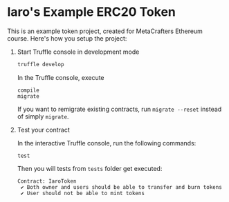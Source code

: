 # Iaro's Example ERC20 Token

This is an example token project, created for MetaCrafters Ethereum course.
Here's how you setup the project:
1. Start Truffle console in development mode

   ```bash
   truffle develop
   ```

   In the Truffle console, execute

   ```
   compile
   migrate
   ```
   If you want to remigrate existing contracts, run `migrate --reset` instead of simply `migrate`.

2. Test your contract

   In the interactive Truffle console, run the following commands:

   ```
   test
   ```

   Then you will tests from `tests` folder get executed:

   ```
   Contract: IaroToken
    ✔ Both owner and users should be able to transfer and burn tokens
    ✔ User should not be able to mint tokens
   ```
